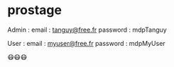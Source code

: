 # prostage

Admin :
  email : tanguy@free.fr
  password : mdpTanguy

User :
  email : myuser@free.fr
  password : mdpMyUser

😷😷😷
